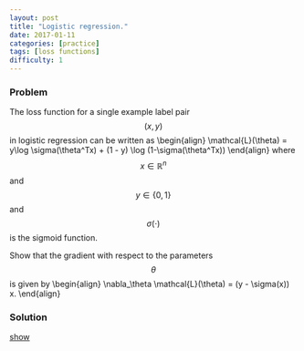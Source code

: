 ```yaml
---
layout: post
title: "Logistic regression."
date: 2017-01-11
categories: [practice]
tags: [loss functions]
difficulty: 1
---
```


### Problem ###

The loss function for a single example label pair $$(x, y)$$ in logistic
regression can be written as
\begin{align}
\mathcal{L}(\theta) = y\log \sigma(\theta^Tx) + (1 - y) \log (1-\sigma(\theta^Tx))
\end{align}
where $$x \in \mathbb{R}^n$$ and $$y \in \{0,1\}$$ and $$\sigma(\cdot)$$ is the
sigmoid function.

Show that the gradient with respect to the parameters $$\theta$$ is given by
\begin{align}
\nabla\_\theta \mathcal{L}(\theta) = (y - \sigma(x)) x.
\end{align}

### Solution ###
<a id='answer-toggle' href="#" onclick="toggleDiv()">show</a>

<div id="answer-block"  style="display:none;" markdown="1">
<!---
First let $$z = \theta^T x$$ and take the derivative
$$\frac{d}{dz}\mathcal{L}(\theta)$$. This gives

\begin{align}
\frac{d}{dz} \mathcal{L}(\theta) &= \frac{y}{\sigma(z)}\frac{d}{dz}\sigma(z) - \frac{(1 - y)}{(1-\sigma(z))} \frac{d}{dz}\sigma(z) \\\
&= \frac{y}{\sigma(z)}\sigma(z)(1-\sigma(z)) - \frac{(1-y)}{(1-\sigma(z))} \sigma(z) (1-\sigma(z)) \\\
&= y(1-\sigma(z)) - (1-y)\sigma(z) \\\
&= y - \sigma(z) \\\
\end{align}

We used the identity $$\frac{d}{dz}\sigma(z) = \sigma(z)(1-\sigma(z))$$ from an
earlier [problem]. Now to compute the derivative w.r.t $$\theta$$ we just apply
the chain rule
\begin{align}
\nabla\_\theta \mathcal{L}(\theta) &= \frac{d}{dz}  \mathcal{L}(\theta) \nabla\_\theta (\theta^Tx) \\\
&= (y - \sigma(z)) x
\end{align}
-->
</div>

[problem]: {% post_url 2017-01-06-warm-up %} 

